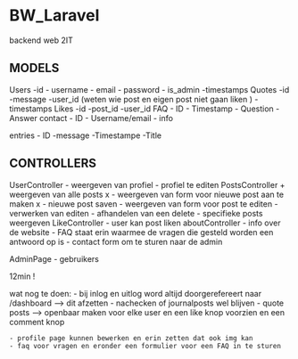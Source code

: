 # BW_Laravel
 backend web 2IT

 MODELS 
 -------
 Users
    -id
    - username 
    - email 
    - password 
    - is_admin 
    -timestamps
Quotes 
    -id
    -message
    -user_id (weten wie post en eigen post niet gaan liken )
    -timestamps
Likes 
    -id 
    -post_id
    -user_id 
FAQ 
    - ID 
    - Timestamp 
    - Question 
    - Answer 
contact 
    - ID 
    - Username/email 
    - info 

entries 
    - ID
    -message
    -Timestampe
    -Title 

CONTROLLERS
----------
UserController
    - weergeven van profiel 
    - profiel te editen 
PostsController
    + weergeven van alle posts x
    - weergeven van form voor nieuwe post aan te maken x
    - nieuwe post saven 
    - weergeven van form voor post te editen 
    - verwerken van editen 
    - afhandelen van een delete 
    - specifieke posts weergeven 
LikeController 
    - user kan post liken 
aboutController 
    - info over de website 
    - FAQ staat erin waarmee de vragen die gesteld worden een antwoord op is 
    - contact form om te sturen naar de admin 


AdminPage 
    - gebruikers 


12min ! 


wat nog te doen: 
    - bij inlog en uitlog word altijd doorgerefereert naar /dashboard --> dit afzetten 
    - nachecken of journalposts wel blijven 
    - quote posts --> openbaar maken voor elke user en een like knop voorzien en een comment knop 


    - profile page kunnen bewerken en erin zetten dat ook img kan
    - faq voor vragen en eronder een formulier voor een FAQ in te sturen 
